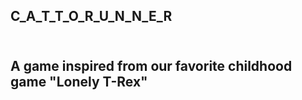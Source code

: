 <h2>C_A_T_T_O_R_U_N_N_E_R<h2>  <br>
A game inspired from our favorite childhood game "Lonely T-Rex"
